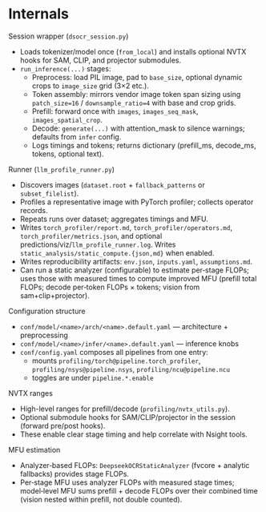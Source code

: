 # Internals

Session wrapper (`dsocr_session.py`)
- Loads tokenizer/model once (`from_local`) and installs optional NVTX hooks for SAM, CLIP, and projector submodules.
- `run_inference(...)` stages:
  - Preprocess: load PIL image, pad to `base_size`, optional dynamic crops to `image_size` grid (3×2 etc.).
  - Token assembly: mirrors vendor image token span sizing using `patch_size=16` / `downsample_ratio=4` with base and crop grids.
  - Prefill: forward once with `images`, `images_seq_mask`, `images_spatial_crop`.
  - Decode: `generate(...)` with attention_mask to silence warnings; defaults from `infer` config.
  - Logs timings and tokens; returns dictionary (prefill_ms, decode_ms, tokens, optional text).

Runner (`llm_profile_runner.py`)
- Discovers images (`dataset.root` + `fallback_patterns` or `subset_filelist`).
- Profiles a representative image with PyTorch profiler; collects operator records.
- Repeats runs over dataset; aggregates timings and MFU.
- Writes `torch_profiler/report.md`, `torch_profiler/operators.md`, `torch_profiler/metrics.json`, and optional predictions/viz/`llm_profile_runner.log`. Writes `static_analysis/static_compute.{json,md}` when enabled.
- Writes reproducibility artifacts: `env.json`, `inputs.yaml`, `assumptions.md`.
- Can run a static analyzer (configurable) to estimate per‑stage FLOPs; uses those with measured times to compute improved MFU (prefill total FLOPs; decode per‑token FLOPs × tokens; vision from sam+clip+projector).

Configuration structure
- `conf/model/<name>/arch/<name>.default.yaml` — architecture + preprocessing
- `conf/model/<name>/infer/<name>.default.yaml` — inference knobs
- `conf/config.yaml` composes all pipelines from one entry:
  - mounts `profiling/torch@pipeline.torch_profiler`, `profiling/nsys@pipeline.nsys`, `profiling/ncu@pipeline.ncu`
  - toggles are under `pipeline.*.enable`

NVTX ranges
- High-level ranges for prefill/decode (`profiling/nvtx_utils.py`).
- Optional submodule hooks for SAM/CLIP/projector in the session (forward pre/post hooks).
- These enable clear stage timing and help correlate with Nsight tools.

MFU estimation
- Analyzer‑based FLOPs: `DeepseekOCRStaticAnalyzer` (fvcore + analytic fallbacks) provides stage FLOPs.
- Per‑stage MFU uses analyzer FLOPs with measured stage times; model‑level MFU sums prefill + decode FLOPs over their combined time (vision nested within prefill, not double counted).
